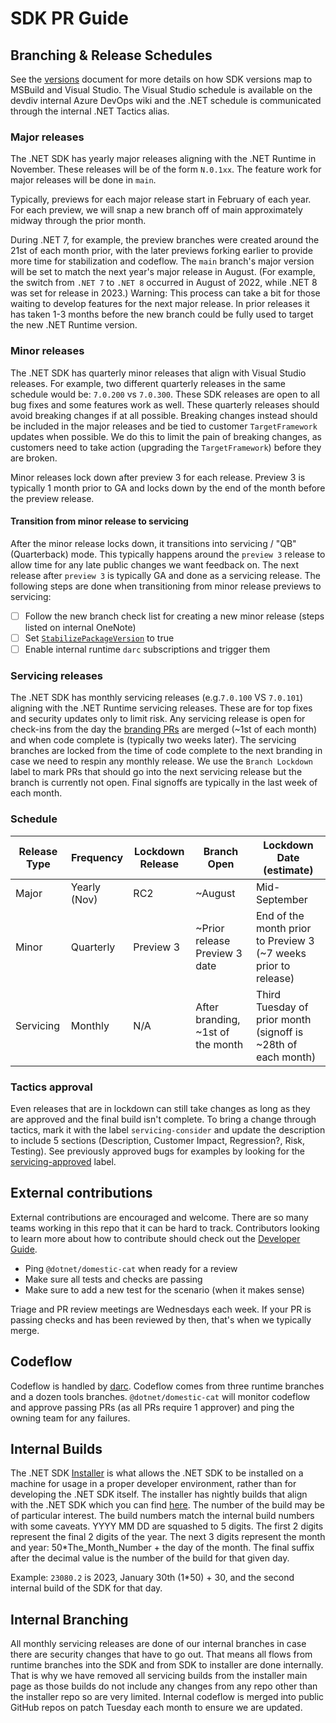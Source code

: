# SDK PR Guide

## Branching & Release Schedules
See the [versions](https://learn.microsoft.com/en-us/dotnet/core/porting/versioning-sdk-msbuild-vs#lifecycle) document for more details on how SDK versions map to MSBuild and Visual Studio. The Visual Studio schedule is available on the devdiv internal Azure DevOps wiki and the .NET schedule is communicated through the internal .NET Tactics alias.

### Major releases
The .NET SDK has yearly major releases aligning with the .NET Runtime in November.  These releases will be of the form `N.0.1xx`. The feature work for major releases will be done in `main`. 

Typically, previews for each major release start in February of each year.  For each preview, we will snap a new branch off of main approximately midway through the prior month.

During .NET 7, for example, the preview branches were created around the 21st of each month prior, with the later previews forking earlier to provide more time for stabilization and codeflow.
The `main` branch's major version will be set to match the next year's major release in August. (For example, the switch from `.NET 7` to `.NET 8` occurred in August of 2022, while .NET 8 was set for release in 2023.) Warning: This process can take a bit for those waiting to develop features for the next major release. In prior releases it has taken 1-3 months before the new branch could be fully used to target the new .NET Runtime version.

### Minor releases
The .NET SDK has quarterly minor releases that align with Visual Studio releases. For example, two different quarterly releases in the same schedule would be: `7.0.200` vs `7.0.300`. These SDK releases are open to all bug fixes and some features work as well. 
These quarterly releases should avoid breaking changes if at all possible. Breaking changes instead should be included in the major releases and be tied to customer `TargetFramework` updates when possible. We do this to limit the pain of breaking changes, as customers need to take action (upgrading the `TargetFramework`) before they are broken. 

Minor releases lock down after preview 3 for each release.  Preview 3 is typically 1 month prior to GA and locks down by the end of the month before the preview release.

#### Transition from minor release to servicing
After the minor release locks down, it transitions into servicing / "QB" (Quarterback) mode. This typically happens around the `preview 3` release to allow time for any late public changes we want feedback on. The next release after `preview 3` is typically GA and done as a servicing release. The following steps are done when transitioning from minor release previews to servicing:
- [ ] Follow the new branch check list for creating a new minor release (steps listed on internal OneNote)
- [ ] Set [`StabilizePackageVersion`](https://github.com/dotnet/sdk/blob/main/eng/Versions.props#L18) to true
- [ ] Enable internal runtime `darc` subscriptions and trigger them

### Servicing releases
The .NET SDK has monthly servicing releases (e.g.`7.0.100` VS `7.0.101`) aligning with the .NET Runtime servicing releases. These are for top fixes and security updates only to limit risk.
Any servicing release is open for check-ins from the day the [branding PRs](https://github.com/dotnet/sdk/pulls?q=is%3Apr+branding) are merged (~1st of each month) and when code complete is (typically two weeks later).
The servicing branches are locked from the time of code complete to the next branding in case we need to respin any monthly release. We use the `Branch Lockdown` label to mark PRs that should go into the next servicing release but the branch is currently not open. Final signoffs are typically in the last week of each month.

### Schedule
| Release Type | Frequency    | Lockdown Release  | Branch Open | Lockdown Date (estimate) |
| -------------|--------------|-------------------|-------------|--------------------------|
| Major        | Yearly (Nov) | RC2               | ~August     | Mid-September            |
| Minor        | Quarterly    | Preview 3         | ~Prior release Preview 3 date | End of the month prior to Preview 3 (~7 weeks prior to release) |
| Servicing    | Monthly      | N/A               | After branding, ~1st of the month | Third Tuesday of prior month (signoff is ~28th of each month) |

### Tactics approval
Even releases that are in lockdown can still take changes as long as they are approved and the final build isn't complete. To bring a change through tactics, mark it with the label `servicing-consider` and update the description to include 5 sections (Description, Customer Impact, Regression?, Risk, Testing). See previously approved bugs for examples by looking for the [servicing-approved](https://github.com/dotnet/sdk/pulls?q=is%3Apr+label%3AServicing-approved+is%3Aclosed) label.

## External contributions
External contributions are encouraged and welcome. There are so many teams working in this repo that it can be hard to track. Contributors looking to learn more about how to contribute should check out the [Developer Guide](https://github.com/dotnet/sdk/blob/main/documentation/project-docs/developer-guide.md).

- Ping `@dotnet/domestic-cat` when ready for a review
- Make sure all tests and checks are passing
- Make sure to add a new test for the scenario (when it makes sense)

Triage and PR review meetings are Wednesdays each week. If your PR is passing checks and has been reviewed by then, that's when we typically merge.

## Codeflow
Codeflow is handled by [darc](https://github.com/dotnet/arcade/blob/main/Documentation/Darc.md). Codeflow comes from three runtime branches and a dozen tools branches.
`@dotnet/domestic-cat` will monitor codeflow and approve passing PRs (as all PRs require 1 approver) and ping the owning team for any failures.

## Internal Builds

The .NET SDK [Installer](github.com/dotnet/installer) is what allows the .NET SDK to be installed on a machine for usage in a proper developer environment, rather than for developing the .NET SDK itself. The installer has nightly builds that align with the .NET SDK which you can find [here](https://github.com/dotnet/installer#installers-and-binaries).
The number of the build may be of particular interest. The build numbers match the internal build numbers with some caveats. YYYY MM DD are squashed to 5 digits. The first 2 digits represent the final 2 digits of the year. The next 3 digits represent the month and year: 50*The_Month_Number + the day of the month. The final suffix after the decimal value is the number of the build for that given day. 

Example:
`23080.2` is 2023, January 30th (1*50) + 30, and the second internal build of the SDK for that day. 

## Internal Branching
All monthly servicing releases are done of our internal branches in case there are security changes that have to go out. That means all flows from runtime branches into the SDK and from SDK to installer are done internally.
That is why we have removed all servicing builds from the installer main page as those builds do not include any changes from any repo other than the installer repo so are very limited.
Internal codeflow is merged into public GitHub repos on patch Tuesday each month to ensure we are updated.

